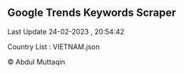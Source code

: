 

## Google Trends Keywords Scraper 
 
Last Update 24-02-2023 , 20:54:42

Country List :
VIETNAM.json



© Abdul Muttaqin 
